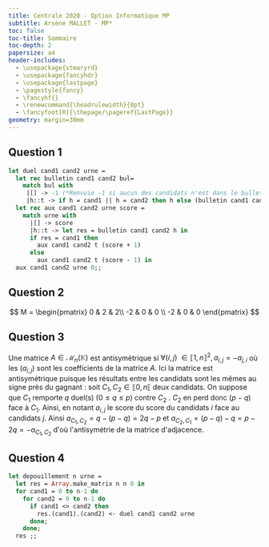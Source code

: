 ```yaml
---
title: Centrale 2020 - Option Informatique MP
subtitle: Arsène MALLET - MP*
toc: false
toc-title: Sommaire
toc-depth: 2
papersize: a4
header-includes:
  - \usepackage{stmaryrd}
  - \usepackage{fancyhdr}
  - \usepackage{lastpage} 
  - \pagestyle{fancy}
  - \fancyhf{}
  - \renewcommand{\headrulewidth}{0pt}
  - \fancyfoot[R]{\thepage/\pageref{LastPage}} 
geometry: margin=30mm
---
```


## Question 1

```ocaml
let duel cand1 cand2 urne =
  let rec bulletin cand1 cand2 bul=
    match bul with
     |[] -> -1 (*Renvoie -1 si aucun des candidats n'est dans le bulletin : ne devrait pas arriver*)
     |h::t -> if h = cand1 || h = cand2 then h else (bulletin cand1 cand2 t) in
  let rec aux cand1 cand2 urne score = 
    match urne with
      |[] -> score
      |h::t -> let res = bulletin cand1 cand2 h in 
      if res = cand1 then 
        aux cand1 cand2 t (score + 1) 
      else 
        aux cand1 cand2 t (score - 1) in
  aux cand1 cand2 urne 0;;
```

## Question 2

$$
M =
\begin{pmatrix}
0 & 2 & 2\\
-2 & 0 & 0 \\
-2 & 0 & 0
\end{pmatrix}
$$

## Question 3

Une matrice $A \in \mathcal{M}_n (\mathbb{K})$ est antisymétrique si
$\forall (i,j) \ \in \llbracket 1,n \rrbracket^2 , a_{i,j} = - a_{j,i}$ où les ($a_{i,j}$) sont les coefficients de la matrice $A$.
Ici la matrice est antisymétrique puisque les résultats entre les candidats sont les mêmes au signe près du gagnant : soit $C_1,C_2 \in \llbracket 0,n \llbracket$ deux candidats. On suppose que $C_1$ remporte $q$ duel(s) ($0 \leq q \leq p$) contre $C_2$ . $C_2$ en perd donc $(p-q)$ face à $C_1$. Ainsi, en notant $a_{i,j}$ le score du score du candidats $i$ face au candidats $j$. Ainsi $a_{C_1,C_2} = q - (p - q) = 2q - p$ et $a_{C_2,C_1} = (p-q) - q = p - 2q = - a_{C_1,C_2}$ d'où l'antisymétrie de la matrice d'adjacence. 

## Question 4

```ocaml
let depouillement n urne = 
  let res = Array.make_matrix n n 0 in
  for cand1 = 0 to n-1 do
    for cand2 = 0 to n-1 do 
      if cand1 <> cand2 then
        res.(cand1).(cand2) <- duel cand1 cand2 urne
      done;
    done;
  res ;;
  ```